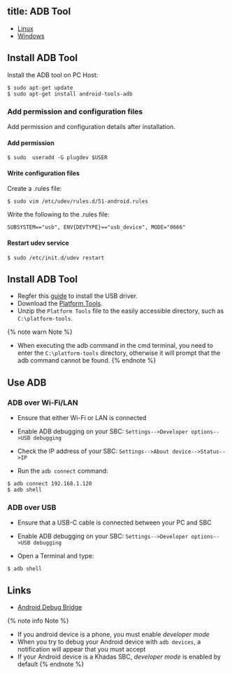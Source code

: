 title: ADB Tool
---

<ul class="nav nav-tabs" id="myTab" role="tablist">
  <li class="nav-item" role="presentation">
    <a class="nav-link active" id="Linux-tab" data-toggle="tab" href="#Linux-pins" role="tab" aria-controls="Linux" aria-selected="true">Linux</a>
  </li>
  <li class="nav-item" role="presentation">
    <a class="nav-link" id="Windows-tab" data-toggle="tab" href="#Windows-pins" role="tab" aria-controls="Windows" aria-selected="false">Windows</a>
  </li>
</ul>
<div class="tab-content" id="myTabContent">
<div class="tab-pane fade show active" id="Linux-pins" role="tabpanel" aria-labelledby="Linux-tab">

## Install ADB Tool

Install the ADB tool on PC Host:

```shell
$ sudo apt-get update
$ sudo apt-get install android-tools-adb
```

### Add permission and configuration files

Add permission and configuration details after installation.

#### Add permission

```shell
$ sudo  useradd -G plugdev $USER
```

#### Write configuration files

Create a .rules file:

```shell
$ sudo vim /etc/udev/rules.d/51-android.rules
```

Write the following to the .rules file:

```shell
SUBSYSTEM=="usb", ENV{DEVTYPE}=="usb_device", MODE="0666"
```

#### Restart udev service

```shell
$ sudo /etc/init.d/udev restart
```
</div>
<div class="tab-pane fade" id="Windows-pins" role="tabpanel" aria-labelledby="Windows-tab">

## Install ADB Tool

* Regfer this [guide](UpgradeViaUSBCable.html) to install the USB driver.
* Download the [Platform Tools](https://dl.google.com/android/repository/platform-tools-latest-windows.zip).
* Unzip the `Platform Tools` file to the easily accessible directory, such as `C:\platform-tools`.

{% note warn Note %}
* When executing the adb command in the cmd terminal, you need to enter the `C:\platform-tools` directory, otherwise it will prompt that the adb command cannot be found.
{% endnote %}

</div>
</div>

## Use ADB

### ADB over Wi-Fi/LAN

* Ensure that either Wi-Fi or LAN is connected

* Enable ADB debugging on your SBC: `Settings-->Developer options-->USB debugging`

* Check the IP address of your SBC: `Settings-->About device-->Status-->IP`

* Run the `adb connect` command:
```shell
$ adb connect 192.168.1.120
$ adb shell
```

### ADB over USB

* Ensure that a USB-C cable is connected between your PC and SBC

* Enable ADB debugging on your SBC: `Settings-->Developer options-->USB debugging`

* Open a Terminal and type:
```shell
$ adb shell
```

## Links

* [Android Debug Bridge](https://developer.android.com/studio/command-line/adb.html)

{% note info Note %}
* If you android device is a phone, you must enable *developer mode*
* When you try to debug your Android device with `adb devices`, a notification will appear that you must accept
* If your Android device is a Khadas SBC, *developer mode* is enabled by default
{% endnote %}

